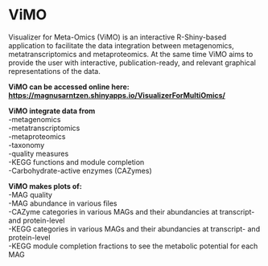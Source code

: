 # ViMO
Visualizer for Meta-Omics (ViMO) is an interactive R-Shiny-based application to facilitate the data integration between metagenomics, metatranscriptomics and metaproteomics. At the same time ViMO aims to provide the user with interactive, publication-ready, and relevant graphical representations of the data.

**ViMO can be accessed online here: https://magnusarntzen.shinyapps.io/VisualizerForMultiOmics/**

**ViMO integrate data from**  
  -metagenomics  
  -metatranscriptomics  
  -metaproteomics  
  -taxonomy  
  -quality measures  
  -KEGG functions and module completion  
  -Carbohydrate-active enzymes (CAZymes)  

**ViMO makes plots of:**  
  -MAG quality  
  -MAG abundance in various files  
  -CAZyme categories in various MAGs and their abundancies at transcript- and protein-level  
  -KEGG categories in various MAGs and their abundancies at transcript- and protein-level  
  -KEGG module completion fractions to see the metabolic potential for each MAG  
  
